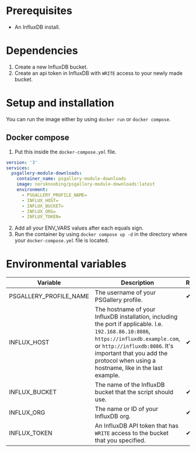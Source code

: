 # Prerequisites
* An InfluxDB install.

# Dependencies
1. Create a new InfluxDB bucket.
2. Create an api token in InfluxDB with `WRITE` access to your newly made bucket.

# Setup and installation
You can run the image either by using `docker run` or `docker compose`.
## Docker compose
1. Put this inside the `docker-compose.yml` file.
```yml
version: '3'
services:
  psgallery-module-downloads:
    container_name: psgallery-module-downloads
    image: norsknoobing/psgallery-module-downloads:latest
    environment:
      - PSGALLERY_PROFILE_NAME=
      - INFLUX_HOST=
      - INFLUX_BUCKET=
      - INFLUX_ORG=
      - INFLUX_TOKEN=
```
2. Add all your ENV_VARS values after each equals sign.
3. Run the container by using `docker compose up -d` in the directory where your `docker-compose.yml` file is located.
# Environmental variables
|Variable|Description|Required|
|---|---|---|
|PSGALLERY_PROFILE_NAME|The username of your PSGallery profile.|✔|
|INFLUX_HOST|The hostname of your InfluxDB installation, including the port if applicable. I.e. `192.168.86.10:8086`, `https://influxdb.example.com`, or `http://influxdb:8086`. It's important that you add the protocol when using a hostname, like in the last example.|✔|
|INFLUX_BUCKET|The name of the InfluxDB bucket that the script should use.|✔|
|INFLUX_ORG|The name or ID of your InfluxDB org.|✔|
|INFLUX_TOKEN|An InfluxDB API token that has `WRITE` access to the bucket that you specified.|✔|